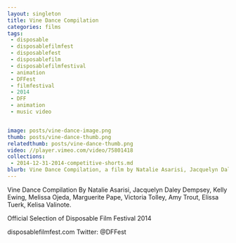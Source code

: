 ```yaml
---
layout: singleton
title: Vine Dance Compilation
categories: films
tags:
 - disposable
 - disposablefilmfest
 - disposablefest
 - disposablefilm
 - disposablefilmfestival
 - animation
 - DFFest
 - filmfestival
 - 2014
 - DFF
 - animation
 - music video


image: posts/vine-dance-image.png
thumb: posts/vine-dance-thumb.png
relatedthumb: posts/vine-dance-thumb.png
video: //player.vimeo.com/video/75801418
collections:
 - 2014-12-31-2014-competitive-shorts.md
blurb: Vine Dance Compilation, a film by Natalie Asarisi, Jacquelyn Daley Dempsey, Kelly Ewing, Melissa Ojeda, Marguerite Pape, Victoria Tolley, Amy Trout, Elissa Tuerk, Kelisa Valinote.
---
```


Vine Dance Compilation
By Natalie Asarisi, Jacquelyn Daley Dempsey, Kelly Ewing, Melissa Ojeda, Marguerite Pape, Victoria Tolley, Amy Trout, Elissa Tuerk, Kelisa Valinote.

Official Selection of Disposable Film Festival 2014

disposablefilmfest.com
Twitter: @DFFest
